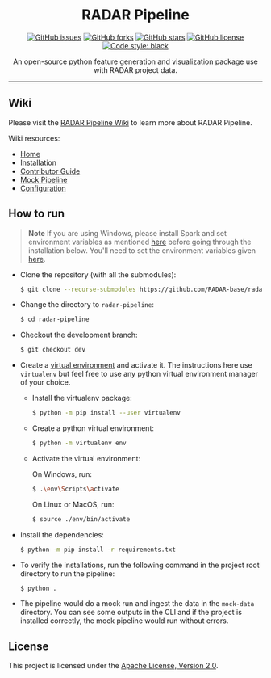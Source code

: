 <h1 align="center">RADAR Pipeline</h1>

<p align="center">
<a href="https://github.com/RADAR-base/radar-pipeline/issues"><img alt="GitHub issues" src="https://img.shields.io/github/issues/RADAR-base/radar-pipeline"></a>
<a href="https://github.com/RADAR-base/radar-pipeline/network"><img alt="GitHub forks" src="https://img.shields.io/github/forks/RADAR-base/radar-pipeline"></a>
<a href="https://github.com/RADAR-base/radar-pipeline/stargazers"><img alt="GitHub stars" src="https://img.shields.io/github/stars/RADAR-base/radar-pipeline"></a>
<a href="https://github.com/RADAR-base/radar-pipeline/blob/main/LICENSE"><img alt="GitHub license" src="https://img.shields.io/github/license/RADAR-base/radar-pipeline"></a>
<a href="https://github.com/psf/black"><img alt="Code style: black" src="https://img.shields.io/badge/code%20style-black-000000.svg"></a>
</p>

<p align="center">An open-source python feature generation and visualization package use with RADAR project data.</p>

---

## Wiki

Please visit the [RADAR Pipeline Wiki](https://github.com/RADAR-base/radar-pipeline/wiki) to learn more about RADAR Pipeline.

Wiki resources:

-   [Home](https://github.com/RADAR-base/radar-pipeline/wiki)
-   [Installation](https://github.com/RADAR-base/radar-pipeline/wiki/Installation#installation-instructions)
-   [Contributor Guide](https://github.com/RADAR-base/radar-pipeline/wiki/Contributor-Guide)
-   [Mock Pipeline](https://github.com/RADAR-base/radar-pipeline/wiki/Mock-Pipeline)
-   [Configuration](https://github.com/RADAR-base/radar-pipeline/wiki/Configuration)

## How to run

> **Note**
> If you are using Windows, please install Spark and set environment variables as mentioned [here](https://sparkbyexamples.com/spark/apache-spark-installation-on-windows/) before going through the installation below. You'll need to set the environment variables given [here](https://spark.apache.org/docs/1.6.0/configuration.html#environment-variables).

-   Clone the repository (with all the submodules):

    ```bash
    $ git clone --recurse-submodules https://github.com/RADAR-base/radar-pipeline.git
    ```

-   Change the directory to `radar-pipeline`:

    ```bash
    $ cd radar-pipeline
    ```

-   Checkout the development branch:

    ```bash
    $ git checkout dev
    ```

-   Create a [virtual environment](https://virtualenv.pypa.io/en/latest/installation.html) and activate it. The instructions here use `virtualenv` but feel free to use any python virtual environment manager of your choice.

    -   Install the virtualenv package:

        ```bash
        $ python -m pip install --user virtualenv
        ```

    -   Create a python virtual environment:

        ```bash
        $ python -m virtualenv env
        ```

    -   Activate the virtual environment:

        On Windows, run:

        ```bash
        $ .\env\Scripts\activate
        ```

        On Linux or MacOS, run:

        ```bash
        $ source ./env/bin/activate
        ```

-   Install the dependencies:

    ```bash
    $ python -m pip install -r requirements.txt
    ```

-   To verify the installations, run the following command in the project root directory to run the pipeline:

    ```bash
    $ python .
    ```

-   The pipeline would do a mock run and ingest the data in the `mock-data` directory. You can see some outputs in the CLI and if the project is installed correctly, the mock pipeline would run without errors.

## License

This project is licensed under the [ Apache License, Version 2.0](https://github.com/RADAR-base/radar-pipeline/blob/main/LICENSE).
